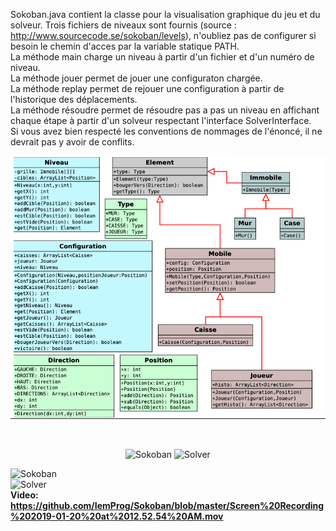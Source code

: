 Sokoban.java contient la classe pour la visualisation graphique du jeu et du solveur.
Trois fichiers de niveaux sont fournis (source : http://www.sourcecode.se/sokoban/levels), n'oubliez pas de configurer si besoin le chemin d'acces par la variable statique PATH.
</br>
La méthode main charge un niveau à partir d'un fichier et d'un numéro de niveau.</br>
La méthode jouer permet de jouer une configuraton chargée.</br>
La méthode replay permet de rejouer une configuration à partir de l'historique des déplacements.</br>
La méthode résoudre permet de résoudre pas a pas un niveau en affichant chaque étape à partir d'un solveur respectant l'interface SolverInterface.</br>
Si vous avez bien respecté les conventions de nommages de l'énoncé, il ne devrait pas y avoir de conflits.</br>


![](diagram.png)	

</br>
<p align="center">
  <img src="https://github.com/IemProg/Sokoban/blob/master/Screen%20Shot%202019-01-20%20at%2012.43.08%20AM.png" width="350" title="Sokoban">
  <img src="https://github.com/IemProg/Sokoban/blob/master/Screen%20Shot%202019-01-20%20at%2012.52.00%20AM.png" width="350" title="Solver">
</p>


![Sokoban]()
</br>
![Solver]()
</br>
<b>Video: https://github.com/IemProg/Sokoban/blob/master/Screen%20Recording%202019-01-20%20at%2012.52.54%20AM.mov </b>
</br> 
